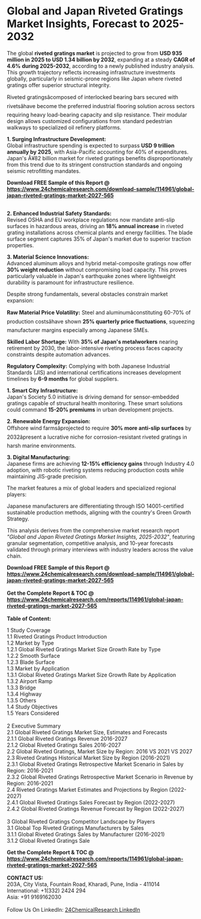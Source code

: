 <h1>Global and Japan Riveted Gratings Market Insights, Forecast to 2025-2032</h1><p>The global <strong>riveted gratings market</strong> is projected to grow from <strong>USD 935 million in 2025 to USD 1.34 billion by 2032</strong>, expanding at a steady <strong>CAGR of 4.6% during 2025-2032</strong>, according to a newly published industry analysis. This growth trajectory reflects increasing infrastructure investments globally, particularly in seismic-prone regions like Japan where riveted gratings offer superior structural integrity.</p><p>Riveted gratingsâcomposed of interlocked bearing bars secured with rivetsâhave become the preferred industrial flooring solution across sectors requiring heavy load-bearing capacity and slip resistance. Their modular design allows customized configurations from standard pedestrian walkways to specialized oil refinery platforms.</p><p><strong>1. Surging Infrastructure Development:</strong><br>
Global infrastructure spending is expected to surpass <strong>USD 9 trillion annually by 2025</strong>, with Asia-Pacific accounting for 40% of expenditures. Japan's Â¥82 billion market for riveted gratings benefits disproportionately from this trend due to its stringent construction standards and ongoing seismic retrofitting mandates.</p><div><b>Download FREE Sample of this Report @ 
            <a href="https://www.24chemicalresearch.com/download-sample/114961/global-japan-riveted-gratings-market-2027-565">
            https://www.24chemicalresearch.com/download-sample/114961/global-japan-riveted-gratings-market-2027-565</a></b></div><br><p><strong>2. Enhanced Industrial Safety Standards:</strong><br>
Revised OSHA and EU workplace regulations now mandate anti-slip surfaces in hazardous areas, driving an <strong>18% annual increase</strong> in riveted grating installations across chemical plants and energy facilities. The blade surface segment captures 35% of Japan's market due to superior traction properties.</p><p><strong>3. Material Science Innovations:</strong><br>
Advanced aluminum alloys and hybrid metal-composite gratings now offer <strong>30% weight reduction</strong> without compromising load capacity. This proves particularly valuable in Japan's earthquake zones where lightweight durability is paramount for infrastructure resilience.</p><p>Despite strong fundamentals, several obstacles constrain market expansion:</p><p><strong>Raw Material Price Volatility:</strong> Steel and aluminumâconstituting 60-70% of production costsâhave shown <strong>25% quarterly price fluctuations</strong>, squeezing manufacturer margins especially among Japanese SMEs.</p><p><strong>Skilled Labor Shortage:</strong> With <strong>35% of Japan's metalworkers</strong> nearing retirement by 2030, the labor-intensive riveting process faces capacity constraints despite automation advances.</p><p><strong>Regulatory Complexity:</strong> Complying with both Japanese Industrial Standards (JIS) and international certifications increases development timelines by <strong>6-9 months</strong> for global suppliers.</p><p><strong>1. Smart City Infrastructure:</strong><br>
Japan's Society 5.0 initiative is driving demand for sensor-embedded gratings capable of structural health monitoring. These smart solutions could command <strong>15-20% premiums</strong> in urban development projects.</p><p><strong>2. Renewable Energy Expansion:</strong><br>
Offshore wind farmsâprojected to require <strong>30% more anti-slip surfaces</strong> by 2032âpresent a lucrative niche for corrosion-resistant riveted gratings in harsh marine environments.</p><p><strong>3. Digital Manufacturing:</strong><br>
Japanese firms are achieving <strong>12-15% efficiency gains</strong> through Industry 4.0 adoption, with robotic riveting systems reducing production costs while maintaining JIS-grade precision.</p><p>The market features a mix of global leaders and specialized regional players:</p><p>Japanese manufacturers are differentiating through ISO 14001-certified sustainable production methods, aligning with the country's Green Growth Strategy.</p><p>This analysis derives from the comprehensive market research report <em>"Global and Japan Riveted Gratings Market Insights, 2025-2032"</em>, featuring granular segmentation, competitive analysis, and 10-year forecasts validated through primary interviews with industry leaders across the value chain.</p><div><b>Download FREE Sample of this Report @ 
            <a href="https://www.24chemicalresearch.com/download-sample/114961/global-japan-riveted-gratings-market-2027-565">
            https://www.24chemicalresearch.com/download-sample/114961/global-japan-riveted-gratings-market-2027-565</a></b></div><br><div><b>Get the Complete Report & TOC @ 
            <a href="https://www.24chemicalresearch.com/reports/114961/global-japan-riveted-gratings-market-2027-565">
            https://www.24chemicalresearch.com/reports/114961/global-japan-riveted-gratings-market-2027-565</a></b></div><br>
            <b>Table of Content:</b><p>1 Study Coverage<br />
    1.1 Riveted Gratings Product Introduction<br />
    1.2 Market by Type<br />
        1.2.1 Global Riveted Gratings Market Size Growth Rate by Type<br />
        1.2.2 Smooth Surface<br />
        1.2.3 Blade Surface<br />
    1.3 Market by Application<br />
        1.3.1 Global Riveted Gratings Market Size Growth Rate by Application<br />
        1.3.2 Airport Ramp<br />
        1.3.3 Bridge<br />
        1.3.4 Highway<br />
        1.3.5 Others<br />
    1.4 Study Objectives<br />
    1.5 Years Considered<br />
<br />
2 Executive Summary<br />
    2.1 Global Riveted Gratings Market Size, Estimates and Forecasts<br />
        2.1.1 Global Riveted Gratings Revenue 2016-2027<br />
        2.1.2 Global Riveted Gratings Sales 2016-2027<br />
    2.2 Global Riveted Gratings, Market Size by Region: 2016 VS 2021 VS 2027<br />
    2.3 Riveted Gratings Historical Market Size by Region (2016-2021)<br />
        2.3.1 Global Riveted Gratings Retrospective Market Scenario in Sales by Region: 2016-2021<br />
        2.3.2 Global Riveted Gratings Retrospective Market Scenario in Revenue by Region: 2016-2021<br />
    2.4 Riveted Gratings Market Estimates and Projections by Region (2022-2027)<br />
        2.4.1 Global Riveted Gratings Sales Forecast by Region (2022-2027)<br />
        2.4.2 Global Riveted Gratings Revenue Forecast by Region (2022-2027)<br />
<br />
3 Global Riveted Gratings Competitor Landscape by Players<br />
    3.1 Global Top Riveted Gratings Manufacturers by Sales<br />
        3.1.1 Global Riveted Gratings Sales by Manufacturer (2016-2021)<br />
        3.1.2 Global Riveted Gratings Sale</p><div><b>Get the Complete Report & TOC @ 
            <a href="https://www.24chemicalresearch.com/reports/114961/global-japan-riveted-gratings-market-2027-565">
            https://www.24chemicalresearch.com/reports/114961/global-japan-riveted-gratings-market-2027-565</a></b></div><br><b>CONTACT US:</b><br>
            203A, City Vista, Fountain Road, Kharadi, Pune, India - 411014<br>
            International: +1(332) 2424 294<br>
            Asia: +91 9169162030 <br><br>
            Follow Us On LinkedIn: <a href="https://www.linkedin.com/company/24chemicalresearch/">24ChemicalResearch LinkedIn</a>